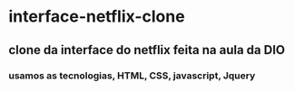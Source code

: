 # interface-netflix-clone
## clone da interface do netflix feita na aula da DIO
### usamos as tecnologias, HTML, CSS, javascript, Jquery
